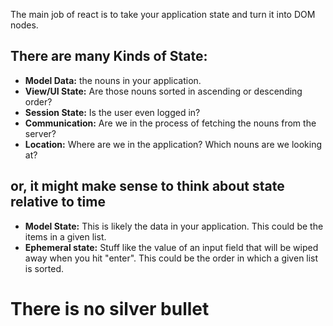 The main job of react is to take your application state and turn it into DOM nodes.

## There are many Kinds of State:
- **Model Data:** the nouns in your application.
- **View/UI State:** Are those nouns sorted in ascending or descending order?
- **Session State:** Is the user even logged in?
- **Communication:** Are we in the process of fetching the nouns from the server?
- **Location:** Where are we in the application? Which nouns are we looking at?

## or, it might make sense to think about state relative to time
- **Model State:** This is likely the data in your application. This could be the items in a given list.
- **Ephemeral state:** Stuff like the value of an input field that will be wiped away when you hit "enter". This could be the order in which a given list is sorted.

# There is no silver bullet
